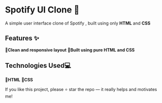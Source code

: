 # Spotify UI Clone 🎵

A simple user interface clone of Spotify , built using only **HTML** and **CSS**

## Features ✨

🔹**Clean and responsive layout**
🔹**Built using pure HTML and CSS**

## Technologies Used💻
🔹**HTML**
🔹**CSS**

If you like this project, please ⭐️ star the repo — it really helps and motivates me!
